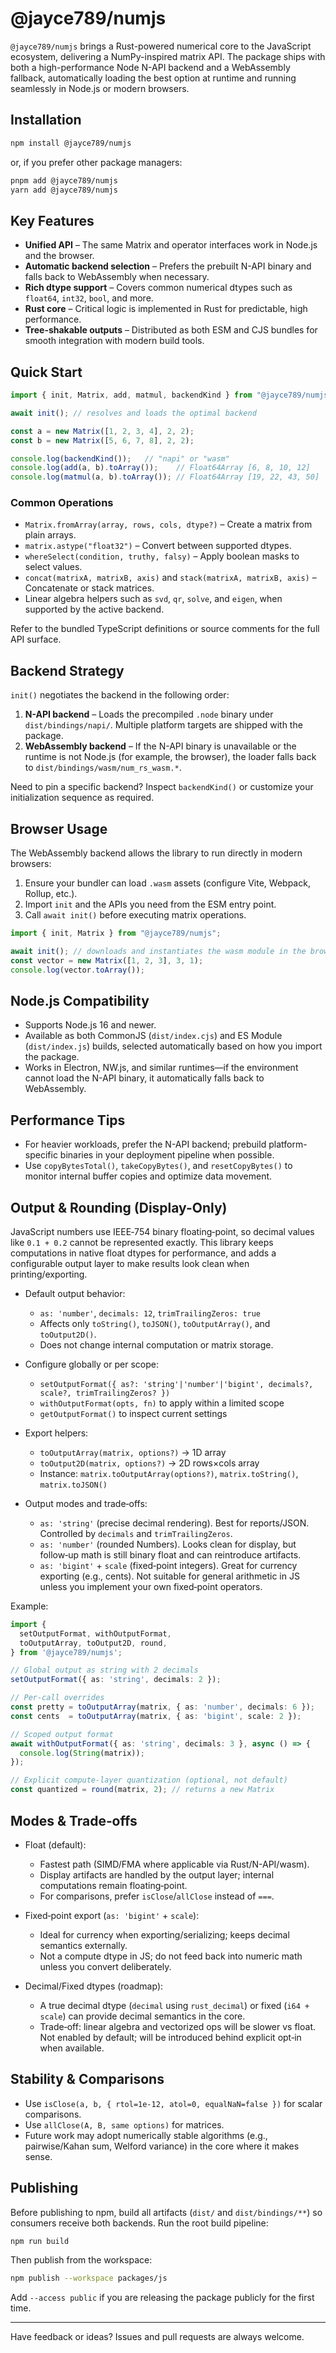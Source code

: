 # @jayce789/numjs

`@jayce789/numjs` brings a Rust-powered numerical core to the JavaScript ecosystem, delivering a NumPy-inspired matrix API. The package ships with both a high-performance Node N-API backend and a WebAssembly fallback, automatically loading the best option at runtime and running seamlessly in Node.js or modern browsers.

## Installation
```bash
npm install @jayce789/numjs
```
or, if you prefer other package managers:
```bash
pnpm add @jayce789/numjs
yarn add @jayce789/numjs
```

## Key Features
- **Unified API** – The same Matrix and operator interfaces work in Node.js and the browser.
- **Automatic backend selection** – Prefers the prebuilt N-API binary and falls back to WebAssembly when necessary.
- **Rich dtype support** – Covers common numerical dtypes such as `float64`, `int32`, `bool`, and more.
- **Rust core** – Critical logic is implemented in Rust for predictable, high performance.
- **Tree-shakable outputs** – Distributed as both ESM and CJS bundles for smooth integration with modern build tools.

## Quick Start
```ts
import { init, Matrix, add, matmul, backendKind } from "@jayce789/numjs";

await init(); // resolves and loads the optimal backend

const a = new Matrix([1, 2, 3, 4], 2, 2);
const b = new Matrix([5, 6, 7, 8], 2, 2);

console.log(backendKind());   // "napi" or "wasm"
console.log(add(a, b).toArray());    // Float64Array [6, 8, 10, 12]
console.log(matmul(a, b).toArray()); // Float64Array [19, 22, 43, 50]
```

### Common Operations
- `Matrix.fromArray(array, rows, cols, dtype?)` – Create a matrix from plain arrays.
- `matrix.astype("float32")` – Convert between supported dtypes.
- `whereSelect(condition, truthy, falsy)` – Apply boolean masks to select values.
- `concat(matrixA, matrixB, axis)` and `stack(matrixA, matrixB, axis)` – Concatenate or stack matrices.
- Linear algebra helpers such as `svd`, `qr`, `solve`, and `eigen`, when supported by the active backend.

Refer to the bundled TypeScript definitions or source comments for the full API surface.

## Backend Strategy
`init()` negotiates the backend in the following order:
1. **N-API backend** – Loads the precompiled `.node` binary under `dist/bindings/napi/`. Multiple platform targets are shipped with the package.
2. **WebAssembly backend** – If the N-API binary is unavailable or the runtime is not Node.js (for example, the browser), the loader falls back to `dist/bindings/wasm/num_rs_wasm.*`.

Need to pin a specific backend? Inspect `backendKind()` or customize your initialization sequence as required.

## Browser Usage
The WebAssembly backend allows the library to run directly in modern browsers:
1. Ensure your bundler can load `.wasm` assets (configure Vite, Webpack, Rollup, etc.).
2. Import `init` and the APIs you need from the ESM entry point.
3. Call `await init()` before executing matrix operations.

```ts
import { init, Matrix } from "@jayce789/numjs";

await init(); // downloads and instantiates the wasm module in the browser
const vector = new Matrix([1, 2, 3], 3, 1);
console.log(vector.toArray());
```

## Node.js Compatibility
- Supports Node.js 16 and newer.
- Available as both CommonJS (`dist/index.cjs`) and ES Module (`dist/index.js`) builds, selected automatically based on how you import the package.
- Works in Electron, NW.js, and similar runtimes—if the environment cannot load the N-API binary, it automatically falls back to WebAssembly.

## Performance Tips
- For heavier workloads, prefer the N-API backend; prebuild platform-specific binaries in your deployment pipeline when possible.
- Use `copyBytesTotal()`, `takeCopyBytes()`, and `resetCopyBytes()` to monitor internal buffer copies and optimize data movement.

## Output & Rounding (Display-Only)

JavaScript numbers use IEEE‑754 binary floating‑point, so decimal values like `0.1 + 0.2` cannot be represented exactly. This library keeps computations in native float dtypes for performance, and adds a configurable output layer to make results look clean when printing/exporting.

- Default output behavior:
  - `as: 'number'`, `decimals: 12`, `trimTrailingZeros: true`
  - Affects only `toString()`, `toJSON()`, `toOutputArray()`, and `toOutput2D()`.
  - Does not change internal computation or matrix storage.

- Configure globally or per scope:
  - `setOutputFormat({ as?: 'string'|'number'|'bigint', decimals?, scale?, trimTrailingZeros? })`
  - `withOutputFormat(opts, fn)` to apply within a limited scope
  - `getOutputFormat()` to inspect current settings

- Export helpers:
  - `toOutputArray(matrix, options?)` → 1D array
  - `toOutput2D(matrix, options?)` → 2D rows×cols array
  - Instance: `matrix.toOutputArray(options?)`, `matrix.toString()`, `matrix.toJSON()`

- Output modes and trade‑offs:
  - `as: 'string'` (precise decimal rendering). Best for reports/JSON. Controlled by `decimals` and `trimTrailingZeros`.
  - `as: 'number'` (rounded Numbers). Looks clean for display, but follow‑up math is still binary float and can reintroduce artifacts.
  - `as: 'bigint'` + `scale` (fixed‑point integers). Great for currency exporting (e.g., cents). Not suitable for general arithmetic in JS unless you implement your own fixed‑point operators.

Example:
```ts
import {
  setOutputFormat, withOutputFormat,
  toOutputArray, toOutput2D, round,
} from '@jayce789/numjs';

// Global output as string with 2 decimals
setOutputFormat({ as: 'string', decimals: 2 });

// Per-call overrides
const pretty = toOutputArray(matrix, { as: 'number', decimals: 6 });
const cents  = toOutputArray(matrix, { as: 'bigint', scale: 2 });

// Scoped output format
await withOutputFormat({ as: 'string', decimals: 3 }, async () => {
  console.log(String(matrix));
});

// Explicit compute-layer quantization (optional, not default)
const quantized = round(matrix, 2); // returns a new Matrix
```

## Modes & Trade‑offs

- Float (default):
  - Fastest path (SIMD/FMA where applicable via Rust/N-API/wasm).
  - Display artifacts are handled by the output layer; internal computations remain floating‑point.
  - For comparisons, prefer `isClose`/`allClose` instead of `===`.

- Fixed‑point export (`as: 'bigint'` + `scale`):
  - Ideal for currency when exporting/serializing; keeps decimal semantics externally.
  - Not a compute dtype in JS; do not feed back into numeric math unless you convert deliberately.

- Decimal/Fixed dtypes (roadmap):
  - A true decimal dtype (`decimal` using `rust_decimal`) or fixed (`i64 + scale`) can provide decimal semantics in the core.
  - Trade‑off: linear algebra and vectorized ops will be slower vs float. Not enabled by default; will be introduced behind explicit opt‑in when available.

## Stability & Comparisons

- Use `isClose(a, b, { rtol=1e-12, atol=0, equalNaN=false })` for scalar comparisons.
- Use `allClose(A, B, same options)` for matrices.
- Future work may adopt numerically stable algorithms (e.g., pairwise/Kahan sum, Welford variance) in the core where it makes sense.

## Publishing
Before publishing to npm, build all artifacts (`dist/` and `dist/bindings/**`) so consumers receive both backends. Run the root build pipeline:
```bash
npm run build
```
Then publish from the workspace:
```bash
npm publish --workspace packages/js
```
Add `--access public` if you are releasing the package publicly for the first time.

---

Have feedback or ideas? Issues and pull requests are always welcome.
